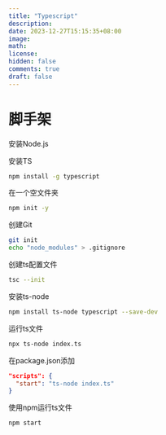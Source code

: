 ```yaml
---
title: "Typescript"
description: 
date: 2023-12-27T15:15:35+08:00
image: 
math: 
license: 
hidden: false
comments: true
draft: false
---
```




# 脚手架



安装Node.js

安装TS

```bash
npm install -g typescript
```

在一个空文件夹

```bash
npm init -y
```

创建Git

```bash
git init
echo "node_modules" > .gitignore 
```

创建ts配置文件

```bash
tsc --init
```

安装ts-node

```bash
npm install ts-node typescript --save-dev
```

运行ts文件

```bash
npx ts-node index.ts
```



在package.json添加

```json
"scripts": {
  "start": "ts-node index.ts"
}
```

使用npm运行ts文件

```bash
npm start
```



